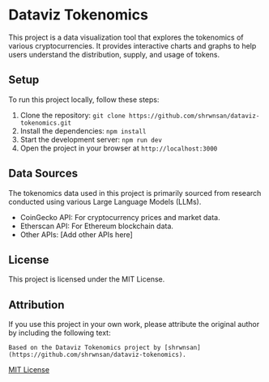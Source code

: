 # Dataviz Tokenomics

This project is a data visualization tool that explores the tokenomics of various cryptocurrencies. It provides interactive charts and graphs to help users understand the distribution, supply, and usage of tokens.

## Setup

To run this project locally, follow these steps:

1. Clone the repository: `git clone https://github.com/shrwnsan/dataviz-tokenomics.git`
2. Install the dependencies: `npm install`
3. Start the development server: `npm run dev`
4. Open the project in your browser at `http://localhost:3000`

## Data Sources

The tokenomics data used in this project is primarily sourced from research conducted using various Large Language Models (LLMs).

- CoinGecko API: For cryptocurrency prices and market data.
- Etherscan API: For Ethereum blockchain data.
- Other APIs: [Add other APIs here]

## License

This project is licensed under the MIT License.

## Attribution

If you use this project in your own work, please attribute the original author by including the following text:

```
Based on the Dataviz Tokenomics project by [shrwnsan](https://github.com/shrwnsan/dataviz-tokenomics).
```

[MIT License](https://opensource.org/licenses/MIT)